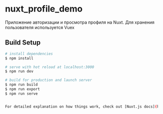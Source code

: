 # nuxt_profile_demo
Приложение авторизации и просмотра профиля на Nuxt. Для хранения пользователя используется Vuex

## Build Setup

```bash
# install dependencies
$ npm install

# serve with hot reload at localhost:3000
$ npm run dev

# build for production and launch server
$ npm run build
$ npm run export
$ npm run serve


For detailed explanation on how things work, check out [Nuxt.js docs](https://nuxtjs.org).
